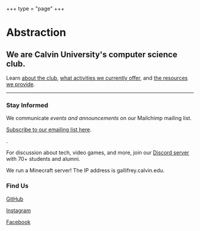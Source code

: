 +++
type = "page"
+++
# Abstraction
## We are Calvin University's computer science club.
Learn [about the club](/about), [what activities we currently offer](/year-2020-21/opportunities), and [the resources we provide](/year-2020-21/resources).

---

### Stay Informed
We communicate *events and announcements* on our Mailchimp mailing list.

[Subscribe to our emailing list here](http://eepurl.com/hpV8xz).

.

For discussion about tech, video games, and more, join our [Discord server](https://discord.gg/naVqgD5) with 70+ students and alumni. 

We run a Minecraft server! The IP address is gallifrey.calvin.edu.


### Find Us

[GitHub](https://github.com/Calvin-Abstraction/)

[Instagram](https://www.instagram.com/calvinabstraction/)

[Facebook](https://www.facebook.com/AbstractionClub/)


